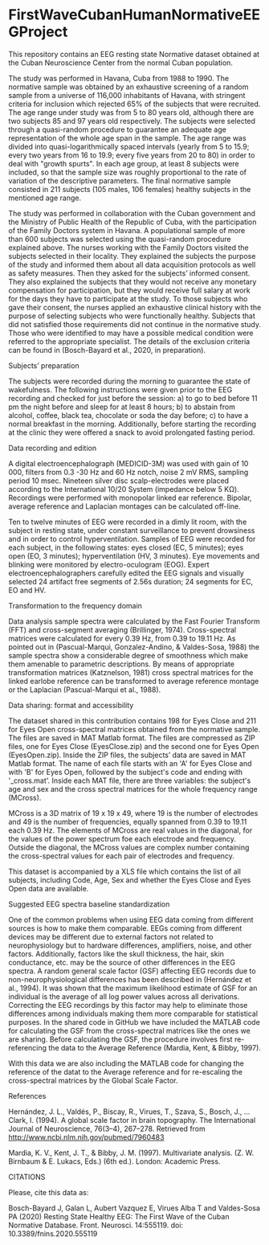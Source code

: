 # FirstWaveCubanHumanNormativeEEGProject
This repository contains an EEG resting state Normative dataset obtained at the Cuban Neuroscience Center from the normal Cuban population.

The study was performed in Havana, Cuba from 1988 to 1990. The normative sample was obtained by an exhaustive screening of a random sample from a universe of 116,000 inhabitants of Havana, with stringent criteria for inclusion which rejected 65% of the subjects that were recruited. The age range under study was from 5 to 80 years old, although there are two subjects 85 and 97 years old respectively. The subjects were selected through a quasi-random procedure to guarantee an adequate age representation of the whole age span in the sample. The age range was divided into quasi-logarithmically spaced intervals (yearly from 5 to 15.9; every two years from 16 to 19.9; every five years from 20 to 80) in order to deal with "growth spurts". In each age group, at least 8 subjects were included, so that the sample size was roughly proportional to the rate of variation of the descriptive parameters. The final normative sample consisted in 211 subjects (105 males, 106 females) healthy subjects in the mentioned age range.

The study was performed in collaboration with the Cuban government and the Ministry of Public Health of the Republic of Cuba, with the participation of the Family Doctors system in Havana. A populational sample of more than 600 subjects was selected using the quasi-random procedure explained above. The nurses working with the Family Doctors visited the subjects selected in their locality. They explained the subjects the purpose of the study and informed them about all data acquisition protocols as well as safety measures. Then they asked for the subjects’ informed consent. They also explained the subjects that they would not receive any monetary compensation for participation, but they would receive full salary at work for the days they have to participate at the study.
To those subjects who gave their consent, the nurses applied an exhaustive clinical history with the purpose of selecting subjects who were functionally healthy. Subjects that did not satisfied those requirements did not continue in the normative study. Those who were identified to may have a possible medical condition were referred to the appropriate specialist. The details of the exclusion criteria can be found in (Bosch-Bayard et al., 2020, in preparation).

Subjects’ preparation

The subjects were recorded during the morning to guarantee the state of wakefulness. The following instructions were given prior to the EEG recording and checked for just before the session: a) to go to bed before 11 pm the night before and sleep for at least 8 hours; b) to abstain from alcohol, coffee, black tea, chocolate or soda the day before; c) to have a normal breakfast in the morning. Additionally, before starting the recording at the clinic they were offered a snack to avoid prolongated fasting period.

Data recording and edition

A digital electroencephalograph (MEDICID-3M) was used with gain of 10 000, filters from 0.3 -30 Hz and 60 Hz notch, noise 2 mV RMS, sampling period 10 msec. Nineteen silver disc scalp-electrodes were placed according to the International 10/20 System (impedance below 5 KΩ). Recordings were performed with monopolar linked ear reference. Bipolar, average reference and Laplacian montages can be calculated off-line.

Ten to twelve minutes of EEG were recorded in a dimly lit room, with the subject in resting state, under constant surveillance to prevent drowsiness and in order to control hyperventilation. Samples of EEG were recorded for each subject, in the following states: eyes closed (EC, 5 minutes); eyes open (EO, 3 minutes); hyperventilation (HV, 3 minutes).
Eye movements and blinking were monitored by electro-oculogram (EOG). Expert electroencephalographers carefully edited the EEG signals and visually selected 24 artifact free segments of 2.56s duration; 24 segments for EC, EO and HV.

Transformation to the frequency domain

Data analysis sample spectra were calculated by the Fast Fourier Transform (FFT) and cross-segment averaging (Brillinger, 1974). Cross-spectral matrices were calculated for every 0.39 Hz, from 0.39 to 19.11 Hz. As pointed out in (Pascual-Marqui, Gonzalez-Andino, & Valdes-Sosa, 1988) the sample spectra show a considerable degree of smoothness which make them amenable to parametric descriptions.
By means of appropriate transformation matrices (Katznelson, 1981) cross spectral matrices for the linked earlobe reference can be transformed to average reference montage or the Laplacian (Pascual-Marqui et al., 1988).

Data sharing: format and accessibility

The dataset shared in this contribution contains 198 for Eyes Close and 211 for Eyes Open cross-spectral matrices obtained from the normative sample. The files are saved in MAT Matlab format. The files are compressed as ZIP files, one for Eyes Close (EyesClose.zip) and the second one for Eyes Open (EyesOpen.zip). Inside the ZIP files, the subjects’ data are saved in MAT Matlab format. The name of each file starts with an 'A' for Eyes Close and with 'B' for Eyes Open, followed by the subject's code and ending with '_cross.mat'.
Inside each MAT file, there are three variables: the subject's age and sex and the cross spectral matrices for the whole frequency range (MCross).

MCross is a 3D matrix of 19 x 19 x 49, where 19 is the number of electrodes and 49 is the number of frequencies, equally spanned from 0.39 to 19.11 each 0.39 Hz. The elements of MCross are real values in the diagonal, for the values of the power spectrum foe each electrode and frequency. Outside the diagonal, the MCross values are complex number containing the cross-spectral values for each pair of electrodes and frequency.

This dataset is accompanied by a XLS file which contains the list of all subjects, including Code, Age, Sex and whether the Eyes Close and Eyes Open data are available.


Suggested EEG spectra baseline standardization

One of the common problems when using EEG data coming from different sources is how to make them comparable. EEGs coming from different devices may be different due to external factors not related to neurophysiology but to hardware differences, amplifiers, noise, and other factors. Additionally, factors like the skull thickness, the hair, skin conductance, etc. may be the source of other differences in the EEG spectra.  A random general scale factor (GSF) affecting EEG records due to non-neurophysiological differences  has been described in (Hernández et al., 1994). It was shown that the maximum likelihood estimate of GSF for an individual is the average of all log power values across all derivations. Correcting the EEG recordings by this factor may help to eliminate those differences among individuals making them more comparable for statistical purposes. In the shared code in GitHub we have included the MATLAB code for calculating the GSF from the cross-spectral matrices like the ones we are sharing. Before calculating the GSF, the procedure involves first re-referencing the data to the Average Reference (Mardia, Kent, & Bibby, 1997).

With this data we are also including the MATLAB code for changing the reference of the datat to the Average reference and for re-escaling the cross-spectral matrices by the Global Scale Factor.

References

Hernández, J. L., Valdés, P., Biscay, R., Virues, T., Szava, S., Bosch, J., … Clark, I. (1994). A global scale factor in brain topography. The International Journal of Neuroscience, 76(3–4), 267–278. Retrieved from http://www.ncbi.nlm.nih.gov/pubmed/7960483

Mardia, K. V., Kent, J. T., & Bibby, J. M. (1997). Multivariate analysis. (Z. W. Birnbaum & E. Lukacs, Eds.) (6th ed.). London: Academic Press.


CITATIONS

Please, cite this data as:

Bosch-Bayard J, Galan L, Aubert Vazquez E, Virues Alba T and Valdes-Sosa PA (2020) Resting State Healthy EEG: The First Wave of the Cuban Normative Database. Front. Neurosci. 14:555119. doi: 10.3389/fnins.2020.555119

